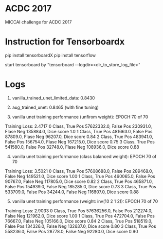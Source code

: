 # ACDC 2017
MICCAI challenge for ACDC 2017

# Instruction for Tensorboardx

pip install tensorboardX
pip install tensorflow

start tensorboard by "tensorboard --logdir=<dir_to_store_log_file>"

# Logs
1. vanilla_trained_unet_limited_data: 0.8430

2. aug_trained_unet: 0.8465 (with fine tuning)

3. vanilla unet training performance (unfirom weight):
EPOCH 70 of 70

Training Loss: 2.4717
0 Class, True Pos 57622332.0, False Pos 230931.0, Flase Neg 135884.0, Dice score 1.0
1 Class, True Pos 481663.0, False Pos 87809.0, Flase Neg 96207.0, Dice score 0.84
2 Class, True Pos 483941.0, False Pos 156754.0, Flase Neg 167215.0, Dice score 0.75
3 Class, True Pos 541580.0, False Pos 32748.0, Flase Neg 108936.0, Dice score 0.88

4. vanilla unet training performance (class balanced weight):
EPOCH 70 of 70

Training Loss: 3.5021
0 Class, True Pos 57608688.0, False Pos 289468.0, False Neg 149521.0, Dice score 1.00
1 Class, True Pos 460065.0, False Pos 90767.0, False Neg 117805.0, Dice score 0.82
2 Class, True Pos 465871.0, False Pos 154939.0, False Neg 185285.0, Dice score 0.73
3 Class, True Pos 533709.0, False Pos 34244.0, False Neg 116807.0, Dice score 0.88

5. vanilla unet training performance (weight: inv(10 2 1 2)):
EPOCH 70 of 70

Training Loss: 2.9033
0 Class, True Pos 57636256.0, False Pos 212274.0, False Neg 121962.0, Dice score 1.00
1 Class, True Pos 472704.0, False Pos 76667.0, False Neg 105166.0, Dice score 0.84
2 Class, True Pos 518519.0, False Pos 134326.0, False Neg 132637.0, Dice score 0.80
3 Class, True Pos 558236.0, False Pos 28778.0, False Neg 92280.0, Dice score 0.90
